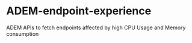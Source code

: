 # ADEM-endpoint-experience
ADEM APIs to fetch endpoints affected by high CPU Usage and Memory consumption
